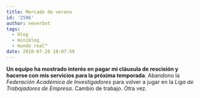 ```yaml
---
title: Mercado de verano
id: '2596'
author: neverbot
tags:
  - blog
  - miniblog
  - mundo real™
date: 2010-07-28 18:07:59
---
```


**Un equipo ha mostrado interés en pagar mi cláusula de rescisión y hacerse con mis servicios para la próxima temporada**. Abandono la _Federación Académica de Investigadores_ para volver a jugar en la _Liga de Trabajadores de Empresa_. Cambio de trabajo. Otra vez.
